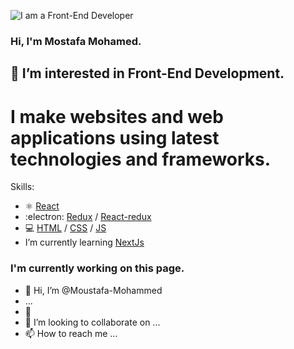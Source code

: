![I am a Front-End Developer ](https://res.cloudinary.com/practicaldev/image/fetch/s--rckqv8Sy--/c_imagga_scale,f_auto,fl_progressive,h_420,q_auto,w_1000/https://dev-to-uploads.s3.amazonaws.com/uploads/articles/91yhnh0era2zx9ial7me.png)


### Hi, I'm Mostafa Mohamed. 
## 👀 I’m interested in Front-End Development.

# I make websites and web applications using latest technologies and frameworks.

Skills: 
* ⚛️ [React](https://reactjs.org/)
* :electron: [Redux](https://redux.js.org/) / [React-redux](https://react-redux.js.org/) 
* 💻 [HTML](https://developer.mozilla.org/en-US/docs/Web/HTML) / [CSS](https://developer.mozilla.org/en-US/docs/Web/CSS) / [JS](https://developer.mozilla.org/en-US/docs/Web/CSS)
* I’m currently learning [NextJs](https://nextjs.org/)



### I'm currently working on this page.



- 👋 Hi, I’m @Moustafa-Mohammed
-  ...
- 🌱 
- 💞️ I’m looking to collaborate on ...
- 📫 How to reach me ...

<!---
Moustafa-Mohammed/Moustafa-Mohammed is a ✨ special ✨ repository because its `README.md` (this file) appears on your GitHub profile.
You can click the Preview link to take a look at your changes.
--->
